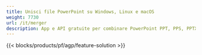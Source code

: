 ```yaml
---
title: Unisci file PowerPoint su Windows, Linux e macOS
weight: 7730
url: /it/merger
description: App e API gratuite per combinare PowerPoint PPT, PPS, PPTX, POTX, PPSX, PPTM, PPSM, POTM, ODP e OTP
---
```


{{< blocks/products/pf/agp/feature-solution >}} 

